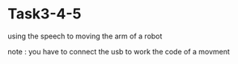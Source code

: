 # Task3-4-5

using the speech to moving the arm of a robot 

note : you have to connect the usb to work the code of a movment  
